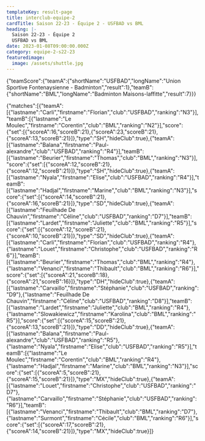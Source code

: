 ```yaml
---
templateKey: result-page
title: interclub-equipe-2
cardTitle: Saison 22-23 - Équipe 2 - USFBAD vs BML
heading: |-
  Saison 22-23 - Équipe 2
  USFBAD vs BML
date: 2023-01-08T09:00:00.000Z
category: equipe-2-s22-23
featuredimage:
  image: /assets/shuttle.jpg
---
```


<teamscoreboard>{"teamScore":{"teamA":{"shortName":"USFBAD","longName":"Union Sportive Fontenaysienne - Badminton","result":1},"teamB":{"shortName":"BML","longName":"Badminton Maisons-laffitte","result":7}}}</teamscoreboard>

<scoreboard>{"matches":[{"teamA":[{"lastname":"Carli","firstname":"Florian","club":"USFBAD","ranking":"N3"}],"teamB":[{"lastname":"Le Moulec","firstname":"Corentin","club":"BML","ranking":"N2"}],"score":{"set":[{"scoreA":16,"scoreB":21},{"scoreA":23,"scoreB":21},{"scoreA":13,"scoreB":21}]},"type":"SH","hideClub":true},{"teamA":[{"lastname":"Balana","firstname":"Paul-alexandre","club":"USFBAD","ranking":"R4"}],"teamB":[{"lastname":"Beurier","firstname":"Thomas","club":"BML","ranking":"N3"}],"score":{"set":[{"scoreA":12,"scoreB":21},{"scoreA":12,"scoreB":21}]},"type":"SH","hideClub":true},{"teamA":[{"lastname":"Nyala","firstname":"Elise","club":"USFBAD","ranking":"R4"}],"teamB":[{"lastname":"Hadjal","firstname":"Marine","club":"BML","ranking":"N3"}],"score":{"set":[{"scoreA":14,"scoreB":21},{"scoreA":16,"scoreB":21}]},"type":"SD","hideClub":true},{"teamA":[{"lastname":"Feuilhade De Chauvin","firstname":"Céline","club":"USFBAD","ranking":"D7"}],"teamB":[{"lastname":"Lardet","firstname":"Juliette","club":"BML","ranking":"R5"}],"score":{"set":[{"scoreA":12,"scoreB":21},{"scoreA":10,"scoreB":21}]},"type":"SD","hideClub":true},{"teamA":[{"lastname":"Carli","firstname":"Florian","club":"USFBAD","ranking":"R4"},{"lastname":"Louet","firstname":"Christophe","club":"USFBAD","ranking":"R6"}],"teamB":[{"lastname":"Beurier","firstname":"Thomas","club":"BML","ranking":"R4"},{"lastname":"Venanci","firstname":"Thibault","club":"BML","ranking":"R6"}],"score":{"set":[{"scoreA":21,"scoreB":18},{"scoreA":21,"scoreB":16}]},"type":"DH","hideClub":true},{"teamA":[{"lastname":"Carvaillo","firstname":"Stéphanie","club":"USFBAD","ranking":"D9"},{"lastname":"Feuilhade De Chauvin","firstname":"Céline","club":"USFBAD","ranking":"D8"}],"teamB":[{"lastname":"Lardet","firstname":"Juliette","club":"BML","ranking":"R4"},{"lastname":"Slowakiewicz","firstname":"Karolina","club":"BML","ranking":"R5"}],"score":{"set":[{"scoreA":15,"scoreB":21},{"scoreA":13,"scoreB":21}]},"type":"DD","hideClub":true},{"teamA":[{"lastname":"Balana","firstname":"Paul-alexandre","club":"USFBAD","ranking":"R5"},{"lastname":"Nyala","firstname":"Elise","club":"USFBAD","ranking":"R5"}],"teamB":[{"lastname":"Le Moulec","firstname":"Corentin","club":"BML","ranking":"R4"},{"lastname":"Hadjal","firstname":"Marine","club":"BML","ranking":"N3"}],"score":{"set":[{"scoreA":5,"scoreB":21},{"scoreA":15,"scoreB":21}]},"type":"MX","hideClub":true},{"teamA":[{"lastname":"Louet","firstname":"Christophe","club":"USFBAD","ranking":"D7"},{"lastname":"Carvaillo","firstname":"Stéphanie","club":"USFBAD","ranking":"R6"}],"teamB":[{"lastname":"Venanci","firstname":"Thibault","club":"BML","ranking":"D7"},{"lastname":"Surmont","firstname":"Cécile","club":"BML","ranking":"R6"}],"score":{"set":[{"scoreA":17,"scoreB":21},{"scoreA":14,"scoreB":21}]},"type":"MX","hideClub":true}]}</scoreboard>